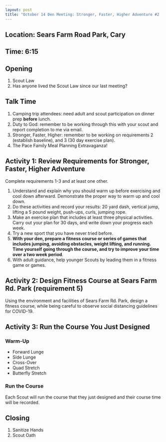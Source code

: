 ```yaml
---
layout: post
title: "October 14 Den Meeting: Stronger, Faster, Higher Adventure #2
---
```


## Location: Sears Farm Road Park, Cary

## Time: **6:15**

## Opening

1. Scout Law
2. Has anyone lived the Scout Law since our last meeting?

## Talk Time

1. Camping trip attendees: need adult and scout participation on dinner prep **before** lunch.
2. Duty to God: remember to be working through this with your scout and report completion to me via email.
3. Stronger, Faster, Higher: remember to be working on requirements 2 (establish baseline), and 3 (30 day exercise plan).
4. The Pace Family Meal Planning Extravaganza!

## Activity 1: Review Requirements for Stronger, Faster, Higher Adventure

Complete requirements 1-3 and at least one other.

1. Understand and explain why you should warm up before exercising and cool down afterward. Demonstrate the proper way to warm up and cool down.
2. Do these activities and record your results: 20 yard dash, vertical jump, lifting a 5 pound weight, push-ups, curls, jumping rope.
3. Make an exercise plan that includes at least three physical activities. Carry out your plan for 30 days, and write down your progress each week.
4. Try a new sport that you have never tried before.
5. **With your den, prepare a fitness course or series of games that includes jumping, avoiding obstacles, weight lifting, and running. Time yourself going through the course, and try to improve your time over a two week period**.
6. With adult guidance, help younger Scouts by leading them in a fitness game or games.

## Activity 2: Design Fitness Course at Sears Farm Rd. Park (requirement 5)

Using the environment and facilities of Sears Farm Rd. Park, design a fitness course, while being careful to observe social distancing guidelines for COVID-19.

## Activity 3: Run the Course You Just Designed

### Warm-Up

- Forward Lunge
- Side Lunge
- Cross-Over
- Quad Stretch
- Butterfly Stretch

### Run the Course

Each Scout will run the course that they just designed and their course time will be recorded.

## Closing

1. Sanitize Hands
2. Scout Oath
